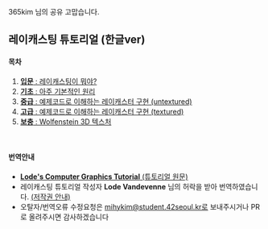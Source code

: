 365kim 님의 공유 고맙습니다. 

## 레이캐스팅 튜토리얼 (한글ver)

#### 목차

1. [__입문__ : 레이캐스팅이 뭐야?](https://github.com/365kim/raycasting_tutorial/blob/master/1_what_is_raycasting.md)
2. [__기초__ : 아주 기본적인 원리](https://github.com/365kim/raycasting_tutorial/blob/master/2_basics.md)
3. [__중급__ : 예제코드로 이해하는 레이캐스터 구현 (untextured)](https://github.com/365kim/raycasting_tutorial/blob/master/3_untextured_raycaster.md)
4. [__고급__ : 예제코드로 이해하는 레이캐스터 구현 (textured)](https://github.com/365kim/raycasting_tutorial/blob/master/4_textured_raycaster.md)
5. [__보충__ : Wolfenstein 3D 텍스처](https://github.com/365kim/raycasting_tutorial/blob/master/5_wolfenstein_texture.md)
<br>

#### 번역안내
- [__Lode's Computer Graphics Tutorial__ (튜토리얼 원문)](https://lodev.org/cgtutor/raycasting.html)
- 레이캐스팅 튜토리얼 작성자 __Lode Vandevenne__ 님의 허락을 받아 번역하였습니다. [(저작권 안내)](https://lodev.org/cgtutor/legal.html) 
- 오탈자/번역오류 수정요청은 mihykim@student.42seoul.kr로 보내주시거나 PR로 올려주시면 감사하겠습니다
